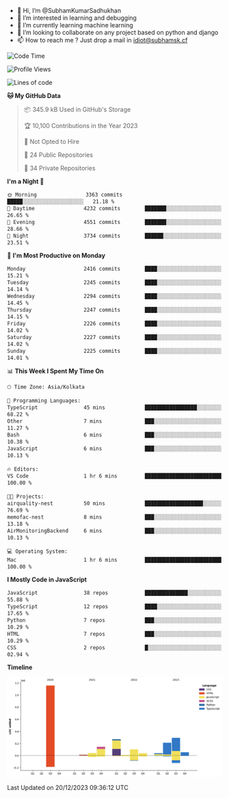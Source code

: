 - 👋 Hi, I’m @SubhamKumarSadhukhan
- 👀 I’m interested in learning and debugging
- 🌱 I’m currently learning machine learning
- 💞️ I’m looking to collaborate on any project based on python and django
- 📫 How to reach me ?
      Just drop a mail in idiot@subhamsk.cf

<!---
SubhamKumarSadhukhan/SubhamKumarSadhukhan is a ✨ special ✨ repository because its `README.md` (this file) appears on your GitHub profile.
You can click the Preview link to take a look at your changes.
--->


<!--START_SECTION:waka-->
![Code Time](http://img.shields.io/badge/Code%20Time-1%2C762%20hrs%2045%20mins-blue)

![Profile Views](http://img.shields.io/badge/Profile%20Views-0-blue)

![Lines of code](https://img.shields.io/badge/From%20Hello%20World%20I%27ve%20Written-2.4%20million%20lines%20of%20code-blue)

**🐱 My GitHub Data** 

> 📦 345.9 kB Used in GitHub's Storage 
 > 
> 🏆 10,100 Contributions in the Year 2023
 > 
> 🚫 Not Opted to Hire
 > 
> 📜 24 Public Repositories 
 > 
> 🔑 34 Private Repositories 
 > 
**I'm a Night 🦉** 

```text
🌞 Morning                3363 commits        █████░░░░░░░░░░░░░░░░░░░░   21.18 % 
🌆 Daytime                4232 commits        ███████░░░░░░░░░░░░░░░░░░   26.65 % 
🌃 Evening                4551 commits        ███████░░░░░░░░░░░░░░░░░░   28.66 % 
🌙 Night                  3734 commits        ██████░░░░░░░░░░░░░░░░░░░   23.51 % 
```
📅 **I'm Most Productive on Monday** 

```text
Monday                   2416 commits        ████░░░░░░░░░░░░░░░░░░░░░   15.21 % 
Tuesday                  2245 commits        ████░░░░░░░░░░░░░░░░░░░░░   14.14 % 
Wednesday                2294 commits        ████░░░░░░░░░░░░░░░░░░░░░   14.45 % 
Thursday                 2247 commits        ████░░░░░░░░░░░░░░░░░░░░░   14.15 % 
Friday                   2226 commits        ████░░░░░░░░░░░░░░░░░░░░░   14.02 % 
Saturday                 2227 commits        ████░░░░░░░░░░░░░░░░░░░░░   14.02 % 
Sunday                   2225 commits        ████░░░░░░░░░░░░░░░░░░░░░   14.01 % 
```


📊 **This Week I Spent My Time On** 

```text
🕑︎ Time Zone: Asia/Kolkata

💬 Programming Languages: 
TypeScript               45 mins             █████████████████░░░░░░░░   68.22 % 
Other                    7 mins              ███░░░░░░░░░░░░░░░░░░░░░░   11.27 % 
Bash                     6 mins              ███░░░░░░░░░░░░░░░░░░░░░░   10.38 % 
JavaScript               6 mins              ███░░░░░░░░░░░░░░░░░░░░░░   10.13 % 

🔥 Editors: 
VS Code                  1 hr 6 mins         █████████████████████████   100.00 % 

🐱‍💻 Projects: 
airquality-nest          50 mins             ███████████████████░░░░░░   76.69 % 
memofac-nest             8 mins              ███░░░░░░░░░░░░░░░░░░░░░░   13.18 % 
AirMonitoringBackend     6 mins              ███░░░░░░░░░░░░░░░░░░░░░░   10.13 % 

💻 Operating System: 
Mac                      1 hr 6 mins         █████████████████████████   100.00 % 
```

**I Mostly Code in JavaScript** 

```text
JavaScript               38 repos            ██████████████░░░░░░░░░░░   55.88 % 
TypeScript               12 repos            ████░░░░░░░░░░░░░░░░░░░░░   17.65 % 
Python                   7 repos             ███░░░░░░░░░░░░░░░░░░░░░░   10.29 % 
HTML                     7 repos             ███░░░░░░░░░░░░░░░░░░░░░░   10.29 % 
CSS                      2 repos             █░░░░░░░░░░░░░░░░░░░░░░░░   02.94 % 
```



**Timeline**

![Lines of Code chart](https://raw.githubusercontent.com/SubhamKumarSadhukhan/SubhamKumarSadhukhan/main/assets/bar_graph.png)


 Last Updated on 20/12/2023 09:36:12 UTC
<!--END_SECTION:waka-->

